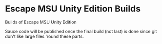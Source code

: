 # Escape MSU Unity Edition Builds
Builds of Escape MSU Unity Edition

Sauce code will be published once the final build (not last) is done since git don't like large files 'round these parts.
